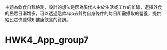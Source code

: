 主題為飲食自我檢測，設計的想法是因為現代人由於生活或工作的忙碌，選擇外食的民眾日漸增多，可以透過這款app去針對自身條件的每日所需攝取的營養，提供給民眾快速得知健康飲食的資訊。
# HWK4_App_group7
